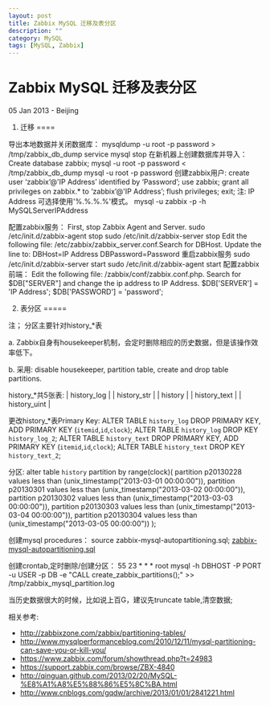 ```yaml
---
layout: post
title: Zabbix MySQL 迁移及表分区
description: ""
category: MySQL
tags: [MySQL, Zabbix]
---
```


Zabbix MySQL 迁移及表分区
========================
05 Jan 2013 - Beijing 
 
1. 迁移
====

导出本地数据并关闭数据库：
	mysqldump -u root -p password > /tmp/zabbix_db_dump
	service mysql stop
在新机器上创建数据库并导入：
	Create database zabbix;
	mysql -u root -p password < /tmp/zabbix_db_dump
	mysql -u root -p password
创建zabbix用户:
	create user ‘zabbix’@'IP Address’ identified by ‘Password’;
	use zabbix;
	grant all privileges on zabbix.* to ‘zabbix’@'IP Address’;
	flush privileges;
	exit;
注: IP Address 可选择使用'%.%.%.%'模式。
	mysql -u zabbix -p -h MySQLServerIPAddress
	
配置zabbix服务：
First, stop Zabbix Agent and Server.
	sudo /etc/init.d/zabbix-agent stop
	sudo /etc/init.d/zabbix-server stop
Edit the following file: /etc/zabbix/zabbix_server.conf.Search for DBHost. 
Update the line to:
	DBHost=IP Address
	DBPassword=Password
重启zabbix服务
	sudo /etc/init.d/zabbix-server start
	sudo /etc/init.d/zabbix-agent start
配置zabbix前端：
Edit the following file: /zabbix/conf/zabbix.conf.php. 
Search for $DB["SERVER"] and change the ip address to IP Address.
	$DB['SERVER'] = 'IP Address';
	$DB['PASSWORD'] = 'password';


2. 表分区
=====

注； 分区主要针对history_*表

a. Zabbix自身有housekeeper机制，会定时删除相应的历史数据，但是该操作效率低下。

b. 采用: disable housekeeper, partition table, create and drop table partitions.

history_*共5张表:
	| history_log           |
	| history_str           |
	| history               |
	| history_text          |
	| history_uint          |

更改history_*表Primary Key:
	ALTER TABLE `history_log` DROP PRIMARY KEY, ADD PRIMARY KEY (`itemid`,`id`,`clock`);
	ALTER TABLE `history_log` DROP KEY `history_log_2`;
	ALTER TABLE `history_text` DROP PRIMARY KEY, ADD PRIMARY KEY (`itemid`,`id`,`clock`);
	ALTER TABLE `history_text` DROP KEY `history_text_2`;

分区:	
	alter table `history` partition by range(clock)(
	partition p20130228 values less than (unix_timestamp("2013-03-01 00:00:00")), 
	partition p20130301 values less than (unix_timestamp("2013-03-02 00:00:00")), 
	partition p20130302 values less than (unix_timestamp("2013-03-03 00:00:00")), 
	partition p20130303 values less than (unix_timestamp("2013-03-04 00:00:00")), 
	partition p20130304 values less than (unix_timestamp("2013-03-05 00:00:00")) 
	);

创建mysql procedures：
	source zabbix-mysql-autopartitioning.sql;
[zabbix-mysql-autopartitioning.sql](https://github.com/qinguan/zabbix_configure/blob/master/zabbix-mysql-autopartitioning.sql)
	
创建crontab,定时删除/创建分区：
	55 23 * * * root mysql -h DBHOST -P PORT -u USER -p DB -e "CALL create_zabbix_partitions();" >> /tmp/zabbix_mysql_partition.log
		
当历史数据很大的时候，比如说上百G，建议先truncate table,清空数据;

相关参考:


+ <http://zabbixzone.com/zabbix/partitioning-tables/>
+ <http://www.mysqlperformanceblog.com/2010/12/11/mysql-partitioning-can-save-you-or-kill-you/>
+ <https://www.zabbix.com/forum/showthread.php?t=24983>
+ <https://support.zabbix.com/browse/ZBX-4840>
+ <http://qinguan.github.com/2013/02/20/MySQL-%E8%A1%A8%E5%88%86%E5%8C%BA.html>
+ <http://www.cnblogs.com/gqdw/archive/2013/01/01/2841221.html>